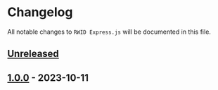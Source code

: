 # Changelog

All notable changes to `RWID Express.js` will be documented in this file.

## [Unreleased](https://github.com/ngodingbang/rwid-expressjs/compare/1.0.0...develop)

## [1.0.0](https://github.com/ngodingbang/rwid-expressjs/releases/tag/1.0.0) - 2023-10-11
